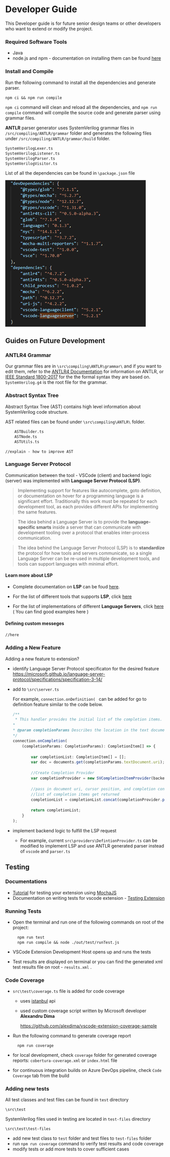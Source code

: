 # Developer Guide

This Developer guide is for future senior design teams or other developers who want to extend or modify the project.


### Required Software Tools
- Java
- node.js and npm - documentation on installing them can be found [here](https://docs.npmjs.com/downloading-and-installing-node-js-and-npm)

### Install and Compile

Run the following command to install all the dependencies and generate parser.

    npm ci && npm run compile

`npm ci` command will clean and reload all the dependencies, and `npm run compile` command will compile the source code and generate parser using grammar files.

**ANTLR** parser generator uses SystemVerilog grammar files in `/src/compiling/ANTLR/grammar` folder and generates the following files under `/src/compiling/ANTLR/grammar/build` folder.

    SystemVerilogLexer.ts
    SystemVerilogListener.ts
    SystemVerilogParser.ts
    SystemVerilogVisitor.ts
    
List of all the dependencies can be found in `\package.json` file    

![dependencies](dependencies.png)

## Guides on Future Development
### ANTLR4 Grammar
Our grammar files are in `\src\compiling\ANTLR\grammar\` and if you want to edit them, refer to the [ANTLR4 Documentation](https://github.com/antlr/antlr4/blob/master/doc/index.md) for information on ANTLR, or [IEEE Standard 1800-2017](https://ieeexplore.ieee.org/servlet/opac?punumber=8299593) for the the formal syntax they are based on. `SystemVerilog.g4` is the root file for the grammar.

### Abstract Syntax Tree
Abstract Syntax Tree (AST) contains high level information about SystemVerilog code structure.

AST related files can be found under `\src\compiling\ANTLR\` folder.

        ASTBuilder.ts
        ASTNode.ts
        ASTUtils.ts

`//explain - how to improve AST`

### Language Server Protocol
Communication between the tool - VSCode (client) and backend logic (server) was implemented with **Language Server Protocol (LSP)**. 

> Implementing support for features like autocomplete, goto definition, or documentation on hover for a programming language is a significant effort. Traditionally this work must be repeated for each development tool, as each provides different APIs for implementing the same features.

> The idea behind a Language Server is to provide the **language-specific smarts** inside a server that can communicate with development tooling over a protocol that enables inter-process communication.

> The idea behind the Language Server Protocol (LSP) is to **standardize** the protocol for how tools and servers communicate, so a single Language Server can be re-used in multiple development tools, and tools can support languages with minimal effort.

#### Learn more about LSP
 - Complete documentation on **LSP** can be foud [here](https://microsoft.github.io/language-server-protocol/overview).

 - For the list of different tools that supports **LSP**, click [here](https://microsoft.github.io/language-server-protocol/implementors/tools/)

 - For the list of implementations of different **Language Servers**, click [here](https://microsoft.github.io/language-server-protocol/implementors/servers/) ( You can find good examples here )


#### Defining custom messeges

`//here`

### Adding a New Feature
Adding a new feature to extension?
- identify Language Server Protocol specificaton for the desired feature
https://microsoft.github.io/language-server-protocol/specifications/specification-3-14/
- add to `\src\server.ts`

    For example, `connection.onDefinition( ` can be added for go to definition feature similar to the code below.
    ```typescript
    /**
     * This handler provides the initial list of the completion items.
    * 
    * @param completionParams Describes the location in the text document, the text document, and completion context
    */
    connection.onCompletion(
        (completionParams: CompletionParams): CompletionItem[] => {

            var completionList: CompletionItem[] = [];
            var doc = documents.get(completionParams.textDocument.uri);
            
            //Create Completion Provider
            var completionProvider = new SVCompletionItemProvider(backend);

            //pass in document uri, cursor position, and completion context (trigger kind and character)
            //list of completion items get returned
            completionList = completionList.concat(completionProvider.provideCompletionItems(doc, completionParams.position completionParams.context));

            return completionList;
        }
    );
    ```

- implement backend logic to fulfill the LSP request
    - For example, current `src\providers\DefintionProvider.ts` can be modified to implement LSP and use ANTLR generated parser instead of `vscode` and `parser.ts`

## Testing
### Documentations
- [Tutorial](https://vscode.rocks/testing/) for testing your extension using [MochaJS](https://mochajs.org/)
- Documentation on writing tests for vscode extension - [Testing Extension](https://code.visualstudio.com/api/working-with-extensions/testing-extension)
### Running Tests
- Open the terminal and run one of the following commands on root of the project:

	    npm run test
		npm run compile && node ./out/test/runTest.js

- VSCode Extension Development Host opens up and runs the tests
- Test results are displayed on terminal or you can find the generated xml test results file on root - `results.xml` .
### Code Coverage
- `src\test\coverage.ts` file is added for code coverage
  - uses [istanbul](https://github.com/istanbuljs/istanbuljs) api 
  - used custom coverage script written by Microsoft developer **Alexandru Dima**

    https://github.com/alexdima/vscode-extension-coverage-sample

- Run the following command to generate coverage report 

    	npm run coverage

- for local development, check `coverage` folder for generated coverage reports: `cobertura-coverage.xml` or `index.html` file
- for continuous integration builds on Azure DevOps pipeline, check `Code Coverage` tab from the build

### Adding new tests
All test classes and test files can be found in `test` directory

    \src\test

SystemVerilog files used in testing are located in `test-files` directory

    \src\test\test-files

- add new test class to `test` folder and test files to `test-files` folder
- run `npm run coverage` command to verify test results and code coverage
- modify tests or add more tests to cover sufficient cases